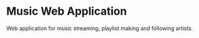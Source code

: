 # Music Web Application
Web application for music streaming, playlist making and following artists.

